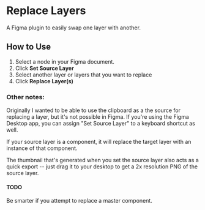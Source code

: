 # Replace Layers

A Figma plugin to easily swap one layer with another. 

## How to Use
1. Select a node in your Figma document.
2. Click **Set Source Layer**
3. Select another layer or layers that you want to replace
4. Click **Replace Layer(s)**

### Other notes:
Originally I wanted to be able to use the clipboard as a the source for replacing a layer, but it's not possible in Figma. If you're using the Figma Desktop app, you can assign "Set Source Layer" to a keyboard shortcut as well.

If your source layer is a component, it will replace the target layer with an instance of that component.

The thumbnail that's generated when you set the source layer also acts as a quick export -- just drag it to your desktop to get a 2x resolution PNG of the source layer.

#### TODO
Be smarter if you attempt to replace a master component. 

